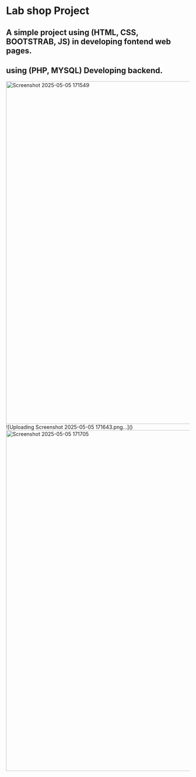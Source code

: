 # Lab shop Project
## A simple project using (HTML, CSS, BOOTSTRAB, JS) in developing fontend web pages.
## using (PHP, MYSQL) Developing backend.
<img width="937" alt="Screenshot 2025-05-05 171549" src="https://github.com/user-attachments/assets/748c4099-f8ce-4d6b-aabe-41a301707679" />
![Uploading Screenshot 2025-05-05 171643.png…]()
<img width="932" alt="Screenshot 2025-05-05 171705" src="https://github.com/user-attachments/assets/454b3fa2-c736-43f4-8bb1-9f386a081a59" />

